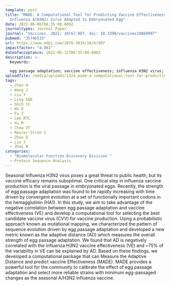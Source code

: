 ```yaml
---
template: post
title: "MADE: A Computational Tool for Predicting Vaccine Effectiveness for the
  Influenza A(H3N2) Virus Adapted to Embryonated Egg"
date: 2022-06-06T06:35:00.000Z
journaltypes: Journal Paper
journal: "Vaccines. 2022; 10(6):907. doi: 10.3390/vaccines10060907"
pubmed: "35746515"
url: https://www.mdpi.com/2076-393X/10/6/907
impactfactor: "4.961"
dateofacceptance: 2022-05-31T06:35:00.000Z
description: >-
  Keywords:

  egg passage adaptation; vaccine effectiveness; influenza H3N2 virus; adaptive evolution; vaccine production
uploadfile: /media/uploads/1324_made-a-computational-tool-for-predicting-vaccine.pdf
tags:
  - Chen H
  - Wang J
  - Liu Y
  - Ling IQE
  - Shih CC
  - Wu D
  - Fu Z
  - Lee RTC
  - Xu M
  - Chow VT
  - Maurer-Stroh S
  - Zhou D
  - Liu J
  - Zhai W
categories:
  - "Biomolecular Function Discovery Division "
  - Protein Sequence Analysis
---
```

<!--StartFragment-->

Seasonal Influenza H3N2 virus poses a great threat to public health, but its vaccine efficacy remains suboptimal. One critical step in influenza vaccine production is the viral passage in embryonated eggs. Recently, the strength of egg passage adaptation was found to be rapidly increasing with time driven by convergent evolution at a set of functionally important codons in the hemagglutinin (HA1). In this study, we aim to take advantage of the negative correlation between egg passage adaptation and vaccine effectiveness (VE) and develop a computational tool for selecting the best candidate vaccine virus (CVV) for vaccine production. Using a probabilistic approach known as mutational mapping, we characterized the pattern of sequence evolution driven by egg passage adaptation and developed a new metric known as the adaptive distance (AD) which measures the overall strength of egg passage adaptation. We found that AD is negatively correlated with the influenza H3N2 vaccine effectiveness (VE) and ~75% of the variability in VE can be explained by AD. Based on these findings, we developed a computational package that can Measure the Adaptive Distance and predict vaccine Effectiveness (MADE). MADE provides a powerful tool for the community to calibrate the effect of egg passage adaptation and select more reliable strains with minimum egg-passaged changes as the seasonal A/H3N2 influenza vaccine.

<!--EndFragment-->